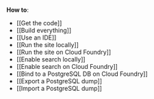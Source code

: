 **How to**:
 - [[Get the code]]
 - [[Build everything]]
 - [[Use an IDE]]
 - [[Run the site locally]]
 - [[Run the site on Cloud Foundry]]
 - [[Enable search locally]]
 - [[Enable search on Cloud Foundry]]
 - [[Bind to a PostgreSQL DB on Cloud Foundry]]
 - [[Export a PostgreSQL dump]]
 - [[Import a PostgreSQL dump]]